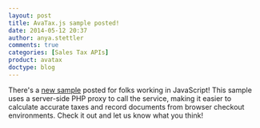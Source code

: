 ```yaml
---
layout: post
title: AvaTax.js sample posted!
date: 2014-05-12 20:37
author: anya.stettler
comments: true
categories: [Sales Tax APIs]
product: avatax
doctype: blog
---
```

There's a <a href="https://github.com/avadev/AvaTax-Calc-REST-JavaScript">new sample</a> posted for folks working in JavaScript! This sample uses a server-side PHP proxy to call the service, making it easier to calculate accurate taxes and record documents from browser checkout environments. Check it out and let us know what you think!

&nbsp;
